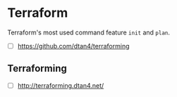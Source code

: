# Terraform

Terraform's most used command feature `init` and `plan`.

- [ ] https://github.com/dtan4/terraforming

## Terraforming
- [ ] http://terraforming.dtan4.net/